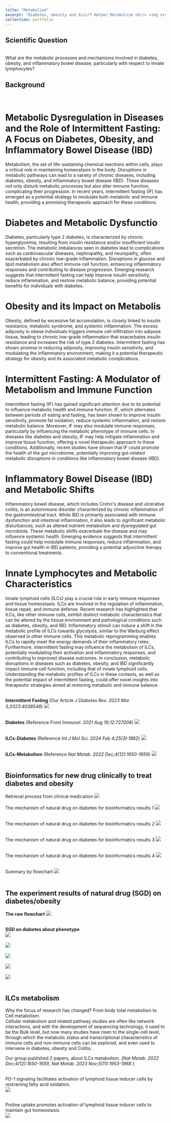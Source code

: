 ```yaml
---
title: "Metabolism"
excerpt: "Diabetes, obesity and ILCs/T Helper Metabolism <br/> <img src='/images/metabolism/flowchart.png'>"
collection: portfolio
---
```

## Scientific Question 
<br/>
What are the metabolic processes and mechanisms involved in diabetes, obesity, and inflammatory bowel disease, particularly with respect to innate lymphocytes?

## Background 
<br/>

# Metabolic Dysregulation in Diseases and the Role of Intermittent Fasting: A Focus on Diabetes, Obesity, and Inflammatory Bowel Disease (IBD)
Metabolism, the set of life-sustaining chemical reactions within cells, plays a critical role in maintaining homeostasis in the body. Disruptions in metabolic pathways can lead to a variety of chronic diseases, including diabetes, obesity, and inflammatory bowel disease (IBD). These diseases not only disturb metabolic processes but also alter immune function, complicating their progression. In recent years, intermittent fasting (IF) has emerged as a potential strategy to modulate both metabolic and immune health, providing a promising therapeutic approach for these conditions.
# Diabetes and Metabolic Dysfunctio
Diabetes, particularly type 2 diabetes, is characterized by chronic hyperglycemia, resulting from insulin resistance and/or insufficient insulin secretion. The metabolic imbalances seen in diabetes lead to complications such as cardiovascular diseases, nephropathy, and neuropathy, often exacerbated by chronic low-grade inflammation. Disruptions in glucose and lipid metabolism also affect immune cell function, enhancing inflammatory responses and contributing to disease progression. Emerging research suggests that intermittent fasting can help improve insulin sensitivity, reduce inflammation, and restore metabolic balance, providing potential benefits for individuals with diabetes.
# Obesity and its Impact on Metabolis
Obesity, defined by excessive fat accumulation, is closely linked to insulin resistance, metabolic syndrome, and systemic inflammation. The excess adiposity in obese individuals triggers immune cell infiltration into adipose tissue, leading to chronic low-grade inflammation that exacerbates insulin resistance and increases the risk of type 2 diabetes. Intermittent fasting has shown promise in reducing adiposity, improving insulin sensitivity, and modulating the inflammatory environment, making it a potential therapeutic strategy for obesity and its associated metabolic complications.
# Intermittent Fasting: A Modulator of Metabolism and Immune Function
Intermittent fasting (IF) has gained significant attention due to its potential to influence metabolic health and immune function. IF, which alternates between periods of eating and fasting, has been shown to improve insulin sensitivity, promote fat oxidation, reduce systemic inflammation, and restore metabolic balance. Moreover, IF may also modulate immune responses, particularly by influencing the metabolic phenotype of immune cells. In diseases like diabetes and obesity, IF may help mitigate inflammation and improve tissue function, offering a novel therapeutic approach to these conditions. Additionally, recent studies have shown that IF could promote the health of the gut microbiome, potentially improving gut-related metabolic disruptions in conditions like inflammatory bowel disease (IBD).
# Inflammatory Bowel Disease (IBD) and Metabolic Shifts
Inflammatory bowel disease, which includes Crohn's disease and ulcerative colitis, is an autoimmune disorder characterized by chronic inflammation of the gastrointestinal tract. While IBD is primarily associated with immune dysfunction and intestinal inflammation, it also leads to significant metabolic disturbances, such as altered nutrient metabolism and dysregulated gut microbiota. These metabolic shifts exacerbate the disease and may influence systemic health. Emerging evidence suggests that intermittent fasting could help modulate immune responses, reduce inflammation, and improve gut health in IBD patients, providing a potential adjunctive therapy to conventional treatments.
# Innate Lymphocytes and Metabolic Characteristics
Innate lymphoid cells (ILCs) play a crucial role in early immune responses and tissue homeostasis. ILCs are involved in the regulation of inflammation, tissue repair, and immune defense. Recent research has highlighted that ILCs, like other immune cells, exhibit distinct metabolic characteristics that can be altered by the tissue environment and pathological conditions such as diabetes, obesity, and IBD. Inflammatory stimuli can induce a shift in the metabolic profile of ILCs towards glycolysis, similar to the Warburg effect observed in other immune cells. This metabolic reprogramming enables ILCs to rapidly meet the energy demands of their inflammatory roles. Furthermore, intermittent fasting may influence the metabolism of ILCs, potentially modulating their activation and inflammatory responses, and contributing to improved disease outcomes.
In conclusion, metabolic disruptions in diseases such as diabetes, obesity, and IBD significantly impact immune cell function, including that of innate lymphoid cells. Understanding the metabolic profiles of ILCs in these contexts, as well as the potential impact of intermittent fasting, could offer novel insights into therapeutic strategies aimed at restoring metabolic and immune balance.
<br/><br/>

**Intermittent Fasting** (Our Article *J Diabetes Res. 2023 Mar 3;2023:4038546*) <img src='/images/metabolism/IF.png'><br/><br/>

**Diabetes** (Reference *Front Immunol. 2021 Aug 19;12:727008*) <img src='/images/metabolism/Diabetes.png'><br/><br/>

**ILCs-Diabetes** (Reference *Int J Mol Sci. 2024 Feb 4;25(3):1882*) <img src='/images/metabolism/ILC-diabetes.jpg'><br/><br/>

**ILCs-Metabolism** (Reference *Nat Metab. 2022 Dec;4(12):1650-1659*) <img src='/images/metabolism/ILC-metabolism.png'><br/><br/>

## Bioinformatics for new drug clinically to treat diabetes and obesity 
Retrieval process from clinical medication <img src='/images/metabolism/criteria.jpg'><br/><br/>
The mechanism of natural drug on diabetes for bioinformatics results 1 <img src='/images/metabolism/mechanism1.jpg'><br/><br/>

The mechanism of natural drug on diabetes for bioinformatics results 2 <img src='/images/metabolism/mechanism2.jpg'><br/><br/>

The mechanism of natural drug on diabetes for bioinformatics results 3 <img src='/images/metabolism/mechanism3.jpg'><br/><br/>

The mechanism of natural drug on diabetes for bioinformatics results 4 <img src='/images/metabolism/mechanism4.jpg'><br/><br/>

Summary by flowchart <img src='/images/metabolism/mechanism5.jpg'><br/><br/>

## The experiment results of natural drug (SGD) on diabetes/obesity 
**The raw flowchart** <img src='/images/metabolism/flowchart.jpg'><br/><br/>

**SGD on diabetes about phenotype** <br/><img src='/images/metabolism/SGD1.jpg'><br/><br/><img src='/images/metabolism/SGD2.jpg'><br/><br/><img src='/images/metabolism/SGD3.jpg'><br/><br/><img src='/images/metabolism/SGD4.jpg'><br/><br/><img src='/images/metabolism/SGD5.jpg'><br/><br/>

## ILCs metabolism 
Why the focus of research has changed? From body total metabolism to Cell metabolism.<br/>
Cellular metabolism and related pathway studies are often like network interactions, and with the development of sequencing technology, it used to be the Bulk level, but now many studies have risen to the single-cell level, through which the metabolic status and transcriptional characteristics of immune cells and non-immune cells can be explored, and even used to intervene in diabetes, obesity and Colitis.<br/>

Our group published 2 papers, about ILCs metabolism. (*Nat Metab. 2022 Dec;4(12):1650-1659*, *Nat Metab. 2023 Nov;5(11):1953-1968* )<br/><br/>

PD-1 signaling facilitates activation of lymphoid tissue inducer cells by restraining fatty acid oxidation. <br/>
<img src="/images/metabolism/PD1_ILC3.png"><br/><br/>

Proline uptake promotes activation of lymphoid tissue inducer cells to maintain gut homeostasis. <br/>
<img src="/images/metabolism/Proline_LTi.png"><br/><br/>